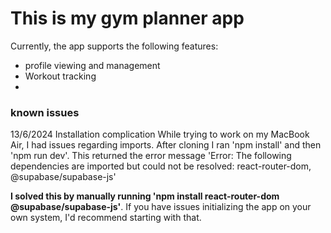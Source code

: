 # This is my gym planner app

Currently, the app supports the following features:

- profile viewing and management
- Workout tracking
-

### known issues

13/6/2024 Installation complication
While trying to work on my MacBook Air, I had issues regarding imports. After cloning I ran 'npm install' and then 'npm run dev'. This returned the error message 'Error: The following dependencies are imported but could not be resolved: react-router-dom, @supabase/supabase-js'

**I solved this by manually running 'npm install react-router-dom @supabase/supabase-js'**. If you have issues initializing the app on your own system, I'd recommend starting with that.
